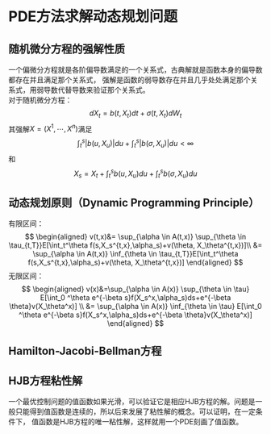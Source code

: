 # PDE方法求解动态规划问题
## 随机微分方程的强解性质
一个偏微分方程就是各阶偏导数满足的一个关系式，古典解就是函数本身的偏导数都存在并且满足那个关系式，
强解是函数的弱导数存在并且几乎处处满足那个关系式，用弱导数代替导数来验证那个关系式。  
对于随机微分方程：
$$dX_t=b(t,X_t)dt+\sigma(t,X_t)dW_t$$
其强解$X=(X^1,\cdots,X^n)$满足
$$\int^s_t|b(u,X_u)|du+\int^s_t|b(\sigma,X_u)|du < \infty$$
和
$$X_s = X_t + \int^s_tb(u,X_u)du+\int^s_tb(\sigma,X_u)du$$

## 动态规划原则（Dynamic Programming Principle）
有限区间：
$$
\begin{aligned}
 v(t,x)&= \sup_{\alpha \in A(t,x)} \sup_{\theta \in \tau_{t,T}}E[\int_t^\theta f(s,X_s^{t,x},\alpha_s)+v(\theta, X_\theta^{t,x})]\\ 
 &= \sup_{\alpha \in A(t,x)} \inf_{\theta \in \tau_{t,T}}E[\int_t^\theta f(s,X_s^{t,x},\alpha_s)+v(\theta, X_\theta^{t,x})]
\end{aligned}
$$
无限区间：
$$
\begin{aligned}
 v(x)&=\sup_{\alpha \in A(x)} \sup_{\theta \in \tau} E[\int_0 ^\theta e^{-\beta s}f(X_s^x,\alpha_s)ds+e^{-\beta \theta}v(X_\theta^x)] \\ 
 &= \sup_{\alpha \in A(x)} \inf_{\theta \in \tau} E[\int_0 ^\theta e^{-\beta s}f(X_s^x,\alpha_s)ds+e^{-\beta \theta}v(X_\theta^x)]
\end{aligned}
$$

## Hamilton-Jacobi-Bellman方程

## HJB方程粘性解
一个最优控制问题的值函数如果光滑，可以验证它是相应HJB方程的解。问题是一般只能得到值函数是连续的，所以后来发展了粘性解的概念。可以证明，在一定条件下，
值函数是HJB方程的唯一粘性解，这样就用一个PDE刻画了值函数。